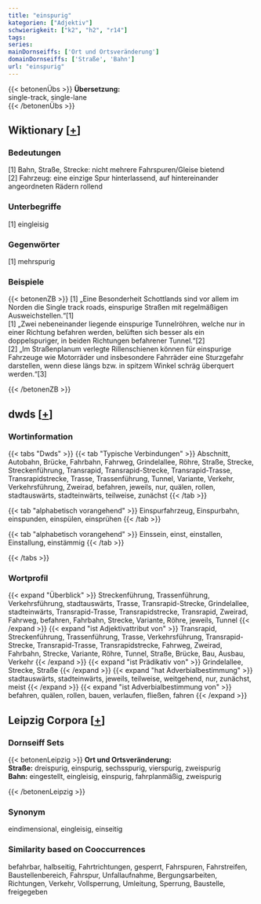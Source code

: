 ```yaml
---
title: "einspurig"
kategorien: ["Adjektiv"]
schwierigkeit: ["k2", "h2", "r14"]
tags:
series:
mainDornseiffs: ['Ort und Ortsveränderung']
domainDornseiffs: ['Straße', 'Bahn']
url: "einspurig"
---
```


{{< betonenÜbs >}}
**Übersetzung:**  
single-track, single-lane  
{{< /betonenÜbs >}}

## Wiktionary [[+](https://de.wiktionary.org/wiki/einspurig)]

### Bedeutungen
[1] Bahn, Straße, Strecke: nicht mehrere Fahrspuren/Gleise bietend  
[2] Fahrzeug: eine einzige Spur hinterlassend, auf hintereinander angeordneten Rädern rollend  

### Unterbegriffe
[1] eingleisig  

### Gegenwörter
[1] mehrspurig  

### Beispiele
{{< betonenZB >}}
[1] „Eine Besonderheit Schottlands sind vor allem im Norden die Single track roads, einspurige Straßen mit regelmäßigen Ausweichstellen.“[1]  
[1] „Zwei nebeneinander liegende einspurige Tunnelröhren, welche nur in einer Richtung befahren werden, belüften sich besser als ein doppelspuriger, in beiden Richtungen befahrener Tunnel.“[2]  
[2] „Im Straßenplanum verlegte Rillenschienen können für einspurige Fahrzeuge wie Motorräder und insbesondere Fahrräder eine Sturzgefahr darstellen, wenn diese längs bzw. in spitzem Winkel schräg überquert werden.“[3]  

{{< /betonenZB >}}


## dwds [[+](https://www.dwds.de/wb/einspurig)]

### Wortinformation
{{< tabs "Dwds" >}}
{{< tab "Typische Verbindungen" >}}
Abschnitt, Autobahn, Brücke, Fahrbahn, Fahrweg, Grindelallee, Röhre, Straße, Strecke, Streckenführung, Transrapid, Transrapid-Strecke, Transrapid-Trasse, Transrapidstrecke, Trasse, Trassenführung, Tunnel, Variante, Verkehr, Verkehrsführung, Zweirad, befahren, jeweils, nur, quälen, rollen, stadtauswärts, stadteinwärts, teilweise, zunächst
{{< /tab >}}

{{< tab "alphabetisch vorangehend" >}}
Einspurfahrzeug, Einspurbahn, einspunden, einspülen, einsprühen
{{< /tab >}}

{{< tab "alphabetisch vorangehend" >}}
Einssein, einst, einstallen, Einstallung, einstämmig
{{< /tab >}}

{{< /tabs >}}

### Wortprofil
{{< expand "Überblick" >}} Streckenführung, Trassenführung, Verkehrsführung, stadtauswärts, Trasse, Transrapid-Strecke, Grindelallee, stadteinwärts, Transrapid-Trasse, Transrapidstrecke, Transrapid, Zweirad, Fahrweg, befahren, Fahrbahn, Strecke, Variante, Röhre, jeweils, Tunnel {{< /expand >}}
{{< expand "ist Adjektivattribut von" >}} Transrapid, Streckenführung, Trassenführung, Trasse, Verkehrsführung, Transrapid-Strecke, Transrapid-Trasse, Transrapidstrecke, Fahrweg, Zweirad, Fahrbahn, Strecke, Variante, Röhre, Tunnel, Straße, Brücke, Bau, Ausbau, Verkehr {{< /expand >}}
{{< expand "ist Prädikativ von" >}} Grindelallee, Strecke, Straße {{< /expand >}}
{{< expand "hat Adverbialbestimmung" >}} stadtauswärts, stadteinwärts, jeweils, teilweise, weitgehend, nur, zunächst, meist {{< /expand >}}
{{< expand "ist Adverbialbestimmung von" >}} befahren, quälen, rollen, bauen, verlaufen, fließen, fahren {{< /expand >}}

## Leipzig Corpora [[+](https://corpora.uni-leipzig.de/en/res?word=einspurig&corpusId=deu_newscrawl-public_2018)]

### Dornseiff Sets
{{< betonenLeipzig >}}
**Ort und Ortsveränderung:**  
**Straße:** dreispurig, einspurig, sechsspurig, vierspurig, zweispurig  
**Bahn:** eingestellt, eingleisig, einspurig, fahrplanmäßig, zweispurig  

{{< /betonenLeipzig >}}

### Synonym
eindimensional, eingleisig, einseitig


### Similarity based on Cooccurrences
befahrbar, halbseitig, Fahrtrichtungen, gesperrt, Fahrspuren, Fahrstreifen, Baustellenbereich, Fahrspur, Unfallaufnahme, Bergungsarbeiten, Richtungen, Verkehr, Vollsperrung, Umleitung, Sperrung, Baustelle, freigegeben

